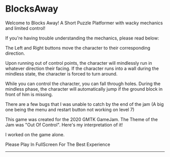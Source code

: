 # BlocksAway

Welcome to Blocks Away! A Short Puzzle Platformer with wacky mechanics and limited control!

If you're having trouble understanding the mechanics, please read below:

The Left and Right buttons move the character to their corresponding direction.

Upon running out of control points, the character will mindlessly run in whatever direction their facing. If the character runs into a wall during the mindless state, the character is forced to turn around.

While you can control the character, you can fall through holes. During the mindless phase, the character will automatically jump if the ground block in front of him is missing.

There are a few bugs that I was unable to catch by the end of the jam (A big one being the menu and restart button not working on level 7)



This game was created for the 2020 GMTK GameJam. The Theme of the Jam was "Out Of Control". Here's my interpretation of it!

I worked on the game alone.



Please Play In FullScreen For The Best Experience



----------------------------------------------------------------------------------------------------------



